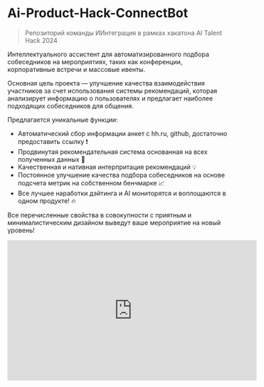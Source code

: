 # Ai-Product-Hack-ConnectBot
> Репозиторий команды ИИнтеграция в рамках хакатона AI Talent Hack 2024

Интеллектуального ассистент для автоматизированного подбора собеседников на мероприятиях, таких как конференции, корпоративные встречи и массовые ивенты. 

Основная цель проекта — улучшение качества взаимодействия участников за счет использования системы рекомендаций, которая анализирует информацию о пользователях и предлагает наиболее подходящих собеседников для общения.

Предлагается уникальные функции:

* Автоматический сбор информации анкет с hh.ru, github, достаточно предоставить ссылку ❗
* Продвинутая рекомендательная система основанная на всех полученных данных 🎯
* Качественная и нативная интерпритация рекомендаций 💡
* Постоянное улучшение качества подбора собеседников на основе подсчета метрик на собственном бенчмарке 📈
* Все лучшее наработки дэйтинга и AI мониторятся и воплощаются в одном продукте! 🔥


Все перечисленные свойства в совокупности с приятным и минималистическим дизайном выведут ваше мероприятие на новый уровень!   


<!-- <video src='./docs/video/demo_tg_video.mkv' width=180/> | <video src='video2.mp4' width=180/> -->

<!-- <video src='https://www.youtube.com/watch?v=oSSHahL8XgE' /> -->

<!-- ![=видео не загрузилось=](https://www.youtube.com/watch?v=oSSHahL8XgE) -->

<!-- https://www.youtube.com/watch?v=YOUTUBE_VIDEO_ID_HERE -->

<iframe width="560" height="315" src="https://www.youtube.com/embed/oSSHahL8XgE" frameborder="0" allow="accelerometer; autoplay; encrypted-media; gyroscope; picture-in-picture" allowfullscreen></iframe>